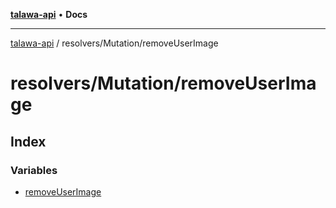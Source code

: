 [**talawa-api**](../../../README.md) • **Docs**

***

[talawa-api](../../../modules.md) / resolvers/Mutation/removeUserImage

# resolvers/Mutation/removeUserImage

## Index

### Variables

- [removeUserImage](variables/removeUserImage.md)
